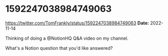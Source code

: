 # 1592247038984749063
https://twitter.com/TomFrankly/status/1592247038984749063
**Date:** 2022-11-14

Thinking of doing a @NotionHQ Q&A video on my channel.

What's a Notion question that you'd like answered?
